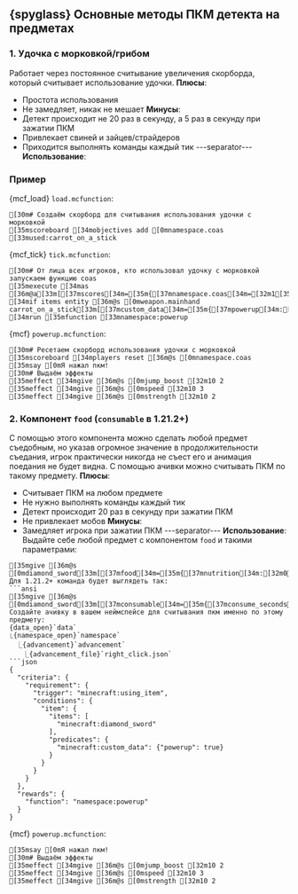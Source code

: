 ## {spyglass} Основные методы ПКМ детекта на предметах

### 1. Удочка с морковкой/грибом
Работает через постоянное считывание увеличения скорборда, который считывает использование удочки.
**Плюсы**:
- Простота использования
- Не замедляет, никак не мешает
**Минусы**:
- Детект происходит не 20 раз в секунду, а 5 раз в секунду при зажатии ПКМ
- Привлекает свиней и зайцев/страйдеров
- Приходится выполнять команды каждый тик
---separator---
**Использование**:
### Пример
{mcf_load} `load.mcfunction`:
```ansi
[30m# Создаём скорборд для считывания использования удочки с морковкой
[35mscoreboard [34mobjectives add [0mnamespace.coas [33mused:carrot_on_a_stick
```
{mcf_tick} `tick.mcfunction`:
```ansi
[30m# От лица всех игроков, кто использовал удочку с морковкой запускаем функцию coas
[35mexecute [34mas [36m@a[33m[[37mscores[34m=[35m{[37mnamespace.coas[34m=[32m1[35m..}[33m] [34mif items entity [36m@s [0mweapon.mainhand carrot_on_a_stick[33m[[37mcustom_data[34m=[35m{[37mpowerup[34m:[32m1b[35m}[33m] [34mrun [35mfunction [33mnamespace:powerup
```
{mcf} `powerup.mcfunction`:
```ansi
[30m# Ресетаем скорборд использования удочки с морковкой
[35mscoreboard [34mplayers reset [36m@s [0mnamespace.coas
[35msay [0mЯ нажал пкм!
[30m# Выдаём эффекты
[35meffect [34mgive [36m@s [0mjump_boost [32m10 2
[35meffect [34mgive [36m@s [0mspeed [32m10 3
[35meffect [34mgive [36m@s [0mstrength [32m10 2
```
### 2. Компонент `food` (`consumable` в 1.21.2+)
С помощью этого компонента можно сделать любой предмет съедобным, но указав огромное значение в продолжительности съедания, игрок практически никогда не съест его и анимация поедания не будет видна. С помощью ачивки можно считывать ПКМ по такому предмету.
**Плюсы**:
- Считывает ПКМ на любом предмете
- Не нужно выполнять команды каждый тик
- Детект происходит 20 раз в секунду при зажатии ПКМ
- Не привлекает мобов
**Минусы**:
- Замедляет игрока при зажатии ПКМ
---separator---
**Использование**:
Выдайте себе любой предмет с компонентом `food` и такими параметрами:
```ansi
[35mgive [36m@s [0mdiamond_sword[33m[[37mfood[34m=[35m{[37mnutrition[34m:[32m0[34m,[37msaturation[34m:[32m0[34m,[37mcan_always_eat[34m:[32mtrue[34m,[37meat_seconds[34m:[32m999999999[35m}[34m,[37mcustom_data[34m=[35m{[37mpowerup[34m:[32m1b[35m}[33m]```
Для 1.21.2+ команда будет выглядеть так:
```ansi
[35mgive [36m@s [0mdiamond_sword[33m[[37mconsumable[34m=[35m{[37mconsume_seconds[34m:[32m999999999[35m}[34m,[37mcustom_data[34m=[35m{[37mpowerup[34m:[32m1b[35m}[33m]```
Создайте ачивку в вашем неймспейсе для считывания пкм именно по этому предмету:
{data_open}`data`
⎿{namespace_open}`namespace`
　⎿{advancement}`advancement`
　　⎿{advancement_file}`right_click.json`
```json
{
  "criteria": {
    "requirement": {
      "trigger": "minecraft:using_item",
      "conditions": {
        "item": {
          "items": [
            "minecraft:diamond_sword"
          ],
          "predicates": {
            "minecraft:custom_data": {"powerup": true}
          }
        }
      }
    }
  },
  "rewards": {
    "function": "namespace:powerup"
  }
}
```
{mcf} `powerup.mcfunction`:
```ansi
[35msay [0mЯ нажал пкм!
[30m# Выдаём эффекты
[35meffect [34mgive [36m@s [0mjump_boost [32m10 2
[35meffect [34mgive [36m@s [0mspeed [32m10 3
[35meffect [34mgive [36m@s [0mstrength [32m10 2
```